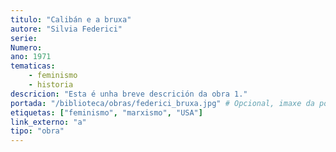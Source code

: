 ```yaml
---
titulo: "Calibán e a bruxa"
autore: "Silvia Federici"
serie:
Numero:
ano: 1971
tematicas:
    - feminismo
    - historia
descricion: "Esta é unha breve descrición da obra 1."
portada: "/biblioteca/obras/federici_bruxa.jpg" # Opcional, imaxe da portada
etiquetas: ["feminismo", "marxismo", "USA"]
link_externo: "a"
tipo: "obra"
---
```

